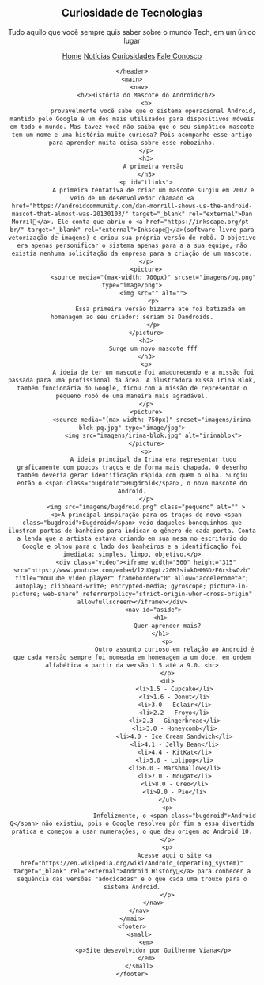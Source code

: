 <!DOCTYPE html>
<html lang="pt-br">
<head>
    <meta charset="UTF-8">
    <meta name="viewport" content="width=device-width, initial-scale=1.0">
    <link rel="shortcut icon" href="imagens/favicon.ico" type="image/x-icon">
    <title>Como surgiu o mascote do android</title>
    <link rel="stylesheet" href="styledroid.css">
</head>
<body>
    <header>
        <nav>
            <h1 class="mcss">
                Curiosidade de Tecnologias
            </h1>
            <p class="mcss">
                Tudo aquilo que você sempre quis saber sobre o mundo Tech, em um único lugar
            </p>
            <nav>
                <a href="#" class="mlinks">Home</a> <a href="#"class="mlinks">Notícias</a> <a href="#"class="mlinks">Curiosidades</a> <a href="#"class="mlinks">Fale Conosco</a>
            </nav>
        </nav>
             
    </header>
    <main>
        <nav>
            <h2>História do Mascote do Android</h2>
            <p>
                provavelmente você sabe que o sistema operacional Android, mantido pelo Google é um dos mais utilizados para dispositivos móveis em todo o mundo. Mas tavez você não saiba que o seu simpático mascote tem um nome e uma história muito curiosa? Pois acompanhe esse artigo para aprender muita coisa sobre esse robozinho.
            </p>
            <h3>
                A primeira versão
            </h3>
            <p id="tlinks">
                A primeira tentativa de criar um mascote surgiu em 2007 e veio de um desenvolvedor chamado <a href="https://androidcommunity.com/dan-morrill-shows-us-the-android-mascot-that-almost-was-20130103/" target="_blank" rel="external">Dan Morril🔗</a>. Ele conta que abriu o <a href="https://inkscape.org/pt-br/" target="_blank" rel="external">Inkscape🔗</a>(software livre para vetorização de imagens) e criou sua própria versão de robô. O objetivo era apenas personificar o sistema apenas para a a sua equipe, não existia nenhuma solicitação da empresa para a criação de um mascote.
            </p>
            <picture>
                <source media="(max-width: 700px)" srcset="imagens/pq.png" type="image/png">
                <img src="" alt="">
                <p>
                    Essa primeira versão bizarra até foi batizada em homenagem ao seu criador: seriam os Dandroids.
                </p>
            </picture>
            <h3>
                Surge um novo mascote fff
            </h3>
            <p>
                A ideia de ter um mascote foi amadurecendo e a missão foi passada para uma profissional da área. A ilustradora Russa Irina Blok, também funcionária do Google, ficou com a missão de representar o pequeno robô de uma maneira mais agradável.
            </p>
            <picture>
                <source media="(max-width: 750px)" srcset="imagens/irina-blok-pq.jpg" type="image/jpg">
                <img src="imagens/irina-blok.jpg" alt="irinablok">
            </picture>
            <p>
                A ideia principal da Irina era representar tudo graficamente com poucos traços e de forma mais chapada. O desenho também deveria gerar identificação rápida com quem o olha. Surgiu então o <span class="bugdroid">Bugdroid</span>, o novo mascote do Android.
            </p>
            <img src="imagens/bugdroid.png" class="pequeno" alt="" >
            <p>A principal inspiração para os traços do novo <span class="bugdroid">Bugdroid</span> veio daqueles bonequinhos que ilustram portas de banheiro para indicar o gênero de cada porta. Conta a lenda que a artista estava criando em sua mesa no escritório do Google e olhou para o lado dos banheiros e a identificação foi imediata: simples, limpo, objetivo.</p>
            <div class="video"><iframe width="560" height="315" src="https://www.youtube.com/embed/l2UDgpLz20M?si=kDHMGDzE6rsbwOzb" title="YouTube video player" frameborder="0" allow="accelerometer; autoplay; clipboard-write; encrypted-media; gyroscope; picture-in-picture; web-share" referrerpolicy="strict-origin-when-cross-origin" allowfullscreen></iframe></div>
                <nav id="aside">
                    <h1>
                        Quer aprender mais?
                    </h1>
                        <p>
                            Outro assunto curioso em relação ao Android é que cada versão sempre foi nomeada em homenagem a um doce, em ordem alfabética a partir da versão 1.5 até a 9.0. <br>
                        </p>
                        <ul>
                            <li>1.5 - Cupcake</li>
                            <li>1.6 - Donut</li>
                            <li>3.0 - Eclair</li>
                            <li>2.2 - Froyo</li>
                            <li>2.3 - Gingerbread</li>
                            <li>3.0 - Honeycomb</li>
                            <li>4.0 - Ice Cream Sandwich</li>
                            <li>4.1 - Jelly Bean</li>
                            <li>4.4 - KitKat</li>
                            <li>5.0 - Lolipop</li>
                            <li>6.0 - Marshmallow</li>
                            <li>7.0 - Nougat</li>
                            <li>8.0 - Oreo</li>
                            <li>9.0 - Pie</li>
                        </ul>
                        <p>
                            Infelizmente, o <span class="bugdroid">Android Q</span> não existiu, pois o Google resolveu pôr fim a essa divertida prática e começou a usar numerações, o que deu origem ao Android 10.
                        </p>
                        <p>
                            Acesse aqui o site <a href="https://en.wikipedia.org/wiki/Android_(operating_system)" target="_blank" rel="external">Android History🔗</a> para conhecer a sequência das versões "adocicadas" e o que cada uma trouxe para o sistema Android.
                        </p>
                </nav>
        </nav>
    </main>
    <footer>
        <small>
            <em>
                <p>Site desevolvidor por Guilherme Viana</p>
            </em>
        </small>
    </footer>
</body>
</html>
